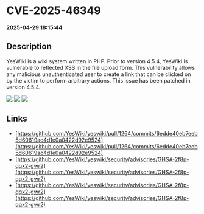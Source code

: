 # CVE-2025-46349

**2025-04-29 18:15:44**

## Description
YesWiki is a wiki system written in PHP. Prior to version 4.5.4, YesWiki is vulnerable to reflected XSS in the file upload form. This vulnerability allows any malicious unauthenticated user to create a link that can be clicked on by the victim to perform arbitrary actions. This issue has been patched in version 4.5.4.

![](https://img.shields.io/static/v1?label=Score&message=7.6&color=red)
![](https://img.shields.io/static/v1?label=Severity&message=HIGH&color=red)
![](https://img.shields.io/static/v1?label=CWE&message=XSS&color=green)

## Links
- [https://github.com/YesWiki/yeswiki/pull/1264/commits/6edde40eb7eeb5d60619ac4d1e0a0422d92e9524](https://github.com/YesWiki/yeswiki/pull/1264/commits/6edde40eb7eeb5d60619ac4d1e0a0422d92e9524)
- [https://github.com/YesWiki/yeswiki/security/advisories/GHSA-2f8p-qqx2-gwr2](https://github.com/YesWiki/yeswiki/security/advisories/GHSA-2f8p-qqx2-gwr2)
- [https://github.com/YesWiki/yeswiki/security/advisories/GHSA-2f8p-qqx2-gwr2](https://github.com/YesWiki/yeswiki/security/advisories/GHSA-2f8p-qqx2-gwr2)
